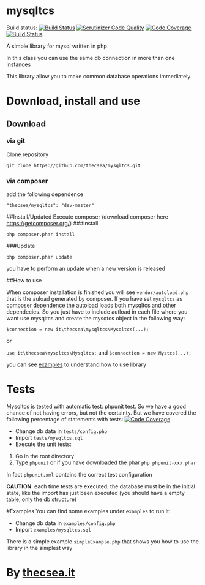 # mysqltcs
Build status: [![Build Status](https://travis-ci.org/thecsea/mysqltcs.svg?branch=master)](https://travis-ci.org/thecsea/mysqltcs) [![Scrutinizer Code Quality](https://scrutinizer-ci.com/g/thecsea/mysqltcs/badges/quality-score.png?b=master)](https://scrutinizer-ci.com/g/thecsea/mysqltcs/?branch=master) [![Code Coverage](https://scrutinizer-ci.com/g/thecsea/mysqltcs/badges/coverage.png?b=master)](https://scrutinizer-ci.com/g/thecsea/mysqltcs/?branch=master) [![Build Status](https://scrutinizer-ci.com/g/thecsea/mysqltcs/badges/build.png?b=master)](https://scrutinizer-ci.com/g/thecsea/mysqltcs/build-status/master)

A simple library for mysql written in php

In this class you can use the same db connection in more than one instances

This library allow you to make common database operations immediately 

# Download, install and use

## Download

### via git
Clone repository

`git clone https://github.com/thecsea/mysqltcs.git`

### via composer
add the following dependence 

`"thecsea/mysqltcs": "dev-master"`

##Install/Updated
Execute composer (download composer here https://getcomposer.org/)
###Install

`php composer.phar install`

###Update

`php composer.phar update`

you have to perform an update when a new version is released

##How to use

When composer installation is finished you will see `vendor/autoload.php` that is the auload generated by composer. If you have set `mysqltcs` as composer dependence the autoload loads both mysqltcs and other dependecies. So you just have to include autload in each file where you want use mysqltcs and create the mysqtcs object in the following way:

`$connection = new it\thecsea\mysqltcs\Mysqltcs(...);`

or

`use it\thecsea\mysqltcs\Mysqltcs;` and `$connection = new Mystcs(...);`

you can see [examples](#examples) to understand how to use library

# Tests
Mysqltcs is tested with automatic test: phpunit test. So we have a good chance of not having errors, but not the 
certainty.
But we have covered the following percentage of statements with tests: [![Code Coverage](https://scrutinizer-ci.com/g/thecsea/mysqltcs/badges/coverage.png?b=master)](https://scrutinizer-ci.com/g/thecsea/mysqltcs/?branch=master)

* Change db data in `tests/config.php`
* Import `tests/mysqltcs.sql`
* Execute the unit tests:

1. Go in the root directory
2. Type `phpunit` or if you have downloaded the phar `php phpunit-xxx.phar`

In fact `phpunit.xml` contains the correct test configuration

**CAUTION**: each time tests are executed, the database must be in the initial state, like the import has just been executed (you should have a empty  table, only the db structure)

#Examples
You can find some examples under `examples` to run it:

* Change db data in `examples/config.php`
* Import `examples/mysqltcs.sql`

There is a simple example  `simpleExample.php` that shows you how to use the library in the simplest way

# By [thecsea.it](http://www.thecsea.it)
